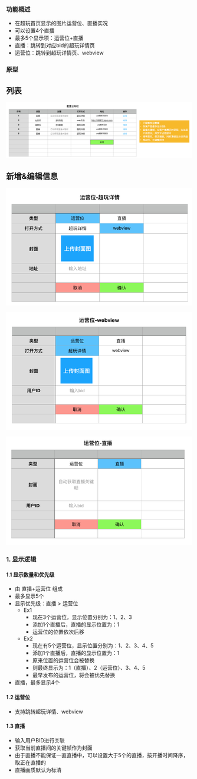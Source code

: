 ### 功能概述
* 在超玩首页显示的图片运营位、直播实况
* 可以设置4个直播
* 最多5个显示项：运营位+直播
* 直播：跳转到对应bid的超玩详情页
* 运营位：跳转到超玩详情页、webview


### 原型

列表
---
![](img/后台-配置公布栏-列表.png)

新增&编辑信息
---
![](img/后台-配置公布栏-运营位a.png)

![](img/后台-配置公布栏-运营位b.png)

![](img/后台-配置公布栏-直播.png)

### 1. 显示逻辑

#### 1.1 显示数量和优先级
* 由 直播+运营位 组成
* 最多显示5个
* 显示优先级：直播 > 运营位
	* Ex1
		* 现在3个运营位，显示位置分别为：1、2、3
		* 添加1个直播后，直播的显示位置为：1
		* 运营位的位置依次后移
	* Ex2
		* 现在有5个运营位，显示位置分别为：1、2、3、4、5
		* 添加1个直播后，直播的显示位置为：1
		* 原来位置的运营位会被替换
		* 则最终显示为：1（直播）、2（运营位）、3、4、5
		* 最早发布的运营位，将会被优先替换
* 直播，最多显示4个

#### 1.2 运营位
* 支持跳转超玩详情、webview

#### 1.3 直播
* 输入用户BID进行关联
* 获取当前直播间的关键帧作为封面
* 由于直播不能保证一直直播中，可以设置大于5个的直播，按开播时间降序，取正在直播的
* 直播画质默认为标清